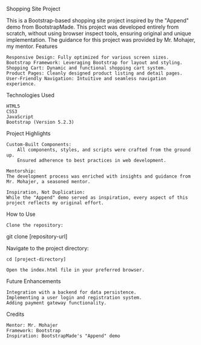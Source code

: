 Shopping Site Project

This is a Bootstrap-based shopping site project inspired by the "Append" demo from BootstrapMade. This project was developed entirely from scratch, without using browser inspect tools, ensuring original and unique implementation. The guidance for this project was provided by Mr. Mohajer, my mentor.
Features

    Responsive Design: Fully optimized for various screen sizes.
    Bootstrap Framework: Leveraging Bootstrap for layout and styling.
    Shopping Cart: Dynamic and functional shopping cart system.
    Product Pages: Cleanly designed product listing and detail pages.
    User-Friendly Navigation: Intuitive and seamless navigation experience.

Technologies Used

    HTML5
    CSS3
    JavaScript
    Bootstrap (Version 5.2.3)

Project Highlights

    Custom-Built Components:
        All components, styles, and scripts were crafted from the ground up.
        Ensured adherence to best practices in web development.

    Mentorship:
    The development process was enriched with insights and guidance from Mr. Mohajer, a seasoned mentor.

    Inspiration, Not Duplication:
    While the "Append" demo served as inspiration, every aspect of this project reflects my original effort.

How to Use

    Clone the repository:

git clone [repository-url]

Navigate to the project directory:

    cd [project-directory]

    Open the index.html file in your preferred browser.

Future Enhancements

    Integration with a backend for data persistence.
    Implementing a user login and registration system.
    Adding payment gateway functionality.

Credits

    Mentor: Mr. Mohajer
    Framework: Bootstrap
    Inspiration: BootstrapMade's "Append" demo

